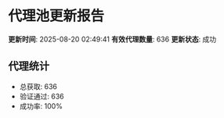 # 代理池更新报告

**更新时间**: 2025-08-20 02:49:41
**有效代理数量**: 636
**更新状态**:  成功

## 代理统计
- 总获取: 636
- 验证通过: 636
- 成功率: 100%
